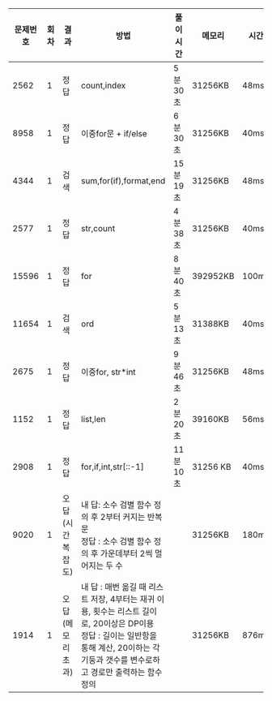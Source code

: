 | 문제번호 | 회차 | 결과             | 방법                                                         | 풀이시간  | 메모리   | 시간  | 코드길이 | 시간복잡도    |
| -------- | ---- | ---------------- | ------------------------------------------------------------ | --------- | -------- | ----- | -------- | ------------- |
| 2562     | 1    | 정답             | count,index                                                  | 5분 30초  | 31256KB  | 48ms  | 161B     | O(n)          |
| 8958     | 1    | 정답             | 이중for문 + if/else                                          | 6분 30초  | 31256KB  | 40ms  | 289B     | O(t)          |
| 4344     | 1    | 검색             | sum,for(if),format,end                                       | 15분 19초 | 31256KB  | 48ms  | 348B     | O(c)          |
| 2577     | 1    | 정답             | str,count                                                    | 4분 38초  | 31256KB  | 40ms  | 225B     | O(len(axbxc)) |
| 15596    | 1    | 정답             | for                                                          | 8분 40초  | 392952KB | 100ms | 74B      | O(n)          |
| 11654    | 1    | 검색             | ord                                                          | 5분 13초  | 31388KB  | 40ms  | 68B      | O(1)          |
| 2675     | 1    | 정답             | 이중for, str*int                                             | 9분 46초  | 31256KB  | 48ms  | 243B     | O(1)          |
| 1152     | 1    | 정답             | list,len                                                     | 2분 20초  | 39160KB  | 56ms  | 79B      | O(1)?         |
| 2908     | 1    | 정답             | for,if,int,str[::-1]                                         | 11분 10초 | 31256 KB | 40ms  | 232B     | O(1)          |
| 9020     | 1    | 오답(시간복잡도) | 내 답: 소수 검별 함수 정의 후 2부터 커지는 반복문 <br />정답 : 소수 검별 함수 정의 후 가운데부터 2씩 멀어지는 두 수 |           | 31256KB  | 180ms | 998B     | O(n/2)        |
| 1914     | 1    | 오답(메모리초과) | 내 답 : 매번 옮길 때 리스트 저장, 4부터는 재귀 이용, 횟수는 리스트 길이로, 20이상은 DP이용 <br />정답 : 길이는 일반항을 통해 계산, 20이하는 각 기둥과 갯수를 변수로하고 경로만 출력하는 함수 정의 |           | 31256KB  | 876ms | 399B     | O(2^n)        |
